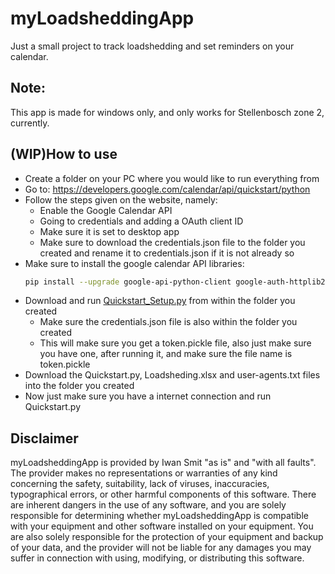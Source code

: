 # myLoadsheddingApp
Just a small project to track loadshedding and set reminders on your calendar.

## Note:
This app is made for windows only, and only works for Stellenbosch zone 2, currently.

## (WIP)How to use

- Create a folder on your PC where you would like to run everything from
- Go to: https://developers.google.com/calendar/api/quickstart/python
- Follow the steps given on the website, namely:
  - Enable the Google Calendar API
  - Going to credentials and adding a OAuth client ID
  - Make sure it is set to desktop app
  - Make sure to download the credentials.json file to the folder you created and rename it to credentials.json if it is not already so
- Make sure to install the google calendar API libraries: 
  ```bash
  pip install --upgrade google-api-python-client google-auth-httplib2 google-auth-oauthlib
  ```
- Download and run [Quickstart_Setup.py](https://github.com/IwanSmit/myLoadsheddingApp/blob/main/Quickstart_Setup.py) from within the folder you created
  - Make sure the credentials.json file is also within the folder you created
  - This will make sure you get a token.pickle file, also just make sure you have one, after running it, and make sure the file name is token.pickle
- Download the Quickstart.py, Loadsheding.xlsx and user-agents.txt files into the folder you created
- Now just make sure you have a internet connection and run Quickstart.py

## Disclaimer
myLoadsheddingApp is provided by Iwan Smit "as is" and "with all faults". The provider makes no representations or warranties of any kind concerning the safety, suitability, lack of viruses, inaccuracies, typographical errors, or other harmful components of this software. There are inherent dangers in the use of any software, and you are solely responsible for determining whether myLoadsheddingApp is compatible with your equipment and other software installed on your equipment. You are also solely responsible for the protection of your equipment and backup of your data, and the provider will not be liable for any damages you may suffer in connection with using, modifying, or distributing this software.

